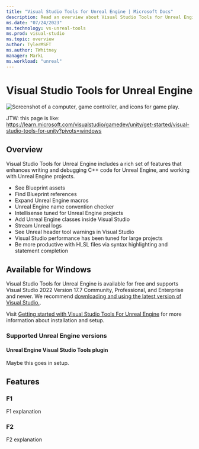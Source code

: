 ```yaml
---
title: "Visual Studio Tools for Unreal Engine | Microsoft Docs"
description: Read an overview about Visual Studio Tools for Unreal Engine, which is a free Visual Studio extension that helps you develop games with Unreal Engine.
ms.date: "07/24/2023"
ms.technology: vs-unreal-tools
ms.prod: visual-studio
ms.topic: overview
author: TylerMSFT
ms.author: TWhitney
manager: MarkL
ms.workload: "unreal"
---
```

# Visual Studio Tools for Unreal Engine
![Screenshot of a computer, game controller, and icons for game play.](../media/hero.png)

JTW: this page is like: https://learn.microsoft.com/visualstudio/gamedev/unity/get-started/visual-studio-tools-for-unity?pivots=windows

## Overview

Visual Studio Tools for Unreal Engine includes a rich set of features that enhances writing and debugging C++ code for Unreal Engine, and working with Unreal Engine projects.

* See Blueprint assets
* Find Blueprint references
* Expand Unreal Engine macros
* Unreal Engine name convention checker
* Intellisense tuned for Unreal Engine projects
* Add Unreal Engine classes inside Visual Studio
* Stream Unreal logs
* See Unreal header tool warnings in Visual Studio
* Visual Studio performance has been tuned for large projects
* Be more productive with HLSL files via syntax highlighting and statement completion

## Available for Windows

Visual Studio Tools for Unreal Engine is available for free and supports Visual Studio 2022 Version 17.7 Community, Professional, and Enterprise and newer. We recommend [downloading and using the latest version of Visual Studio.](https://visualstudio.microsoft.com/downloads/).

Visit [Getting started with Visual Studio Tools For Unreal Engine](getting-started-with-visual-studio-tools-for-unity.md) for more information about installation and setup.

### Supported Unreal Engine versions

#### Unreal Engine Visual Studio Tools plugin
Maybe this goes in setup.

## Features

### F1
F1 explanation


### F2
F2 explanation

